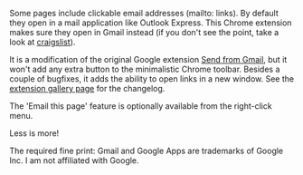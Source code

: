 Some pages include clickable email addresses (mailto: links). By default they open in a mail application like Outlook Express. This Chrome extension makes sure they open in Gmail instead (if you don't see the point, take a look at [craigslist](http://santabarbara.craigslist.org/sub/)).

It is a modification of the original Google extension [Send from Gmail][1], but it won't add any extra button to the minimalistic Chrome toolbar. Besides a couple of bugfixes, it adds the ability to open links in a new window. See the [extension gallery page][2] for the changelog.

The 'Email this page' feature is optionally available from the right-click menu.

Less is more!

The required fine print: Gmail and Google Apps are trademarks of Google Inc. I am not affiliated with Google.

[1]: https://chrome.google.com/extensions/detail/pgphcomnlaojlmmcjmiddhdapjpbgeoc
[2]: https://chrome.google.com/extensions/detail/ahldefgplekckalfcolhhnljbbgaiboc
